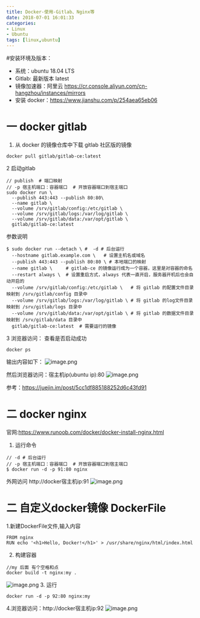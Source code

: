 ```yaml
---
title: Docker-使用-Gitlab、Nginx等
date: 2018-07-01 16:01:33
categories: 
- Linux 
- Ubuntu
tags: [linux,ubuntu]
---
```


<meta name="referrer" content="no-referrer" />


#安装环境及版本：
- 系统：ubuntu 18.04 LTS
- Gitlab: 最新版本 latest
- 镜像加速器：阿里云 https://cr.console.aliyun.com/cn-hangzhou/instances/mirrors
- 安装 docker：https://www.jianshu.com/p/254aea65eb06

# 一 docker gitlab
1. 从 docker 的镜像仓库中下载 gitlab 社区版的镜像
```
docker pull gitlab/gitlab-ce:latest
```
2 启动gitlab
```
// publish  # 端口映射
// -p 宿主机端口：容器端口  # 开放容器端口到宿主端口
sudo docker run \
  --publish 443:443 --publish 80:80\
  --name gitlab \
  --volume /srv/gitlab/config:/etc/gitlab \
  --volume /srv/gitlab/logs:/var/log/gitlab \
  --volume /srv/gitlab/data:/var/opt/gitlab \
  gitlab/gitlab-ce:latest
```
参数说明
```
$ sudo docker run --detach \ #  -d # 后台运行
  --hostname gitlab.example.com \   # 设置主机名或域名
  --publish 443:443 --publish 80:80 \ # 本地端口的映射
  --name gitlab \     # gitlab-ce 的镜像运行成为一个容器，这里是对容器的命名
  --restart always \  # 设置重启方式，always 代表一直开启，服务器开机后也会自动开启的
  --volume /srv/gitlab/config:/etc/gitlab \   # 将 gitlab 的配置文件目录映射到 /srv/gitlab/config 目录中
  --volume /srv/gitlab/logs:/var/log/gitlab \ # 将 gitlab 的log文件目录映射到 /srv/gitlab/logs 目录中
  --volume /srv/gitlab/data:/var/opt/gitlab \ # 将 gitlab 的数据文件目录映射到 /srv/gitlab/data 目录中
  gitlab/gitlab-ce:latest  # 需要运行的镜像
```
3 浏览器访问：
查看是否启动成功
```
docker ps
```
输出内容如下：
![image.png](https://upload-images.jianshu.io/upload_images/2803682-d61bfad5d9baeba8.png?imageMogr2/auto-orient/strip%7CimageView2/2/w/1240)

然后浏览器访问：宿主机ip(ubuntu ip):80
![image.png](https://upload-images.jianshu.io/upload_images/2803682-1a2bb5eab9607aab.png?imageMogr2/auto-orient/strip%7CimageView2/2/w/1240)

参考：https://juejin.im/post/5cc1df885188252d6c43fd91
# 二 docker nginx
官网:https://www.runoob.com/docker/docker-install-nginx.html
1. 运行命令
```
// -d # 后台运行
// -p 宿主机端口：容器端口  # 开放容器端口到宿主端口
$ docker run -d -p 91:80 nginx
```
外网访问
http://docker宿主机ip:91
![image.png](https://upload-images.jianshu.io/upload_images/2803682-9f2e7e02b0a294a9.png?imageMogr2/auto-orient/strip%7CimageView2/2/w/1240)

# 二 自定义docker镜像 DockerFile
1.新建DockerFile文件,输入内容
```
FROM nginx
RUN echo '<h1>Hello, Docker!</h1>' > /usr/share/nginx/html/index.html
```
2. 构建容器
```
//my 后面 有个空格和点
docker build -t nginx:my .
```
![image.png](https://upload-images.jianshu.io/upload_images/2803682-81a8fc846b6996b0.png?imageMogr2/auto-orient/strip%7CimageView2/2/w/1240)
3. 运行
```
docker run -d -p 92:80 nginx:my
```
4.浏览器访问：http://docker宿主机ip:92
![image.png](https://upload-images.jianshu.io/upload_images/2803682-44bdf2fefb9eea42.png?imageMogr2/auto-orient/strip%7CimageView2/2/w/1240)
